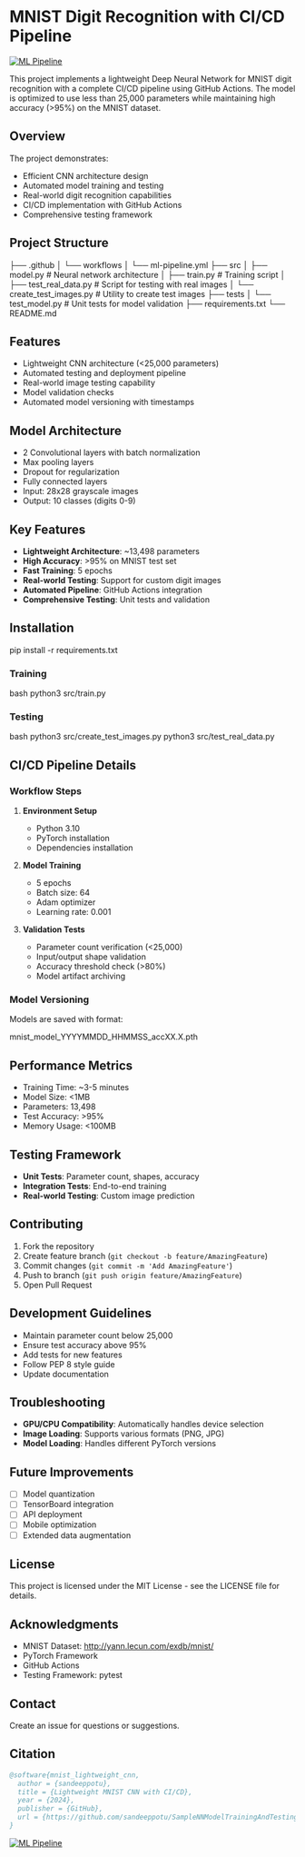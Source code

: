 # MNIST Digit Recognition with CI/CD Pipeline

[![ML Pipeline](https://github.com/YOUR_USERNAME/YOUR_REPO_NAME/actions/workflows/ml-pipeline.yml/badge.svg)](https://github.com/YOUR_USERNAME/YOUR_REPO_NAME/actions/workflows/ml-pipeline.yml)

This project implements a lightweight Deep Neural Network for MNIST digit recognition with a complete CI/CD pipeline using GitHub Actions. The model is optimized to use less than 25,000 parameters while maintaining high accuracy (>95%) on the MNIST dataset.

## Overview
The project demonstrates:
- Efficient CNN architecture design
- Automated model training and testing
- Real-world digit recognition capabilities
- CI/CD implementation with GitHub Actions
- Comprehensive testing framework

## Project Structure
├── .github
│ └── workflows
│ └── ml-pipeline.yml
├── src
│ ├── model.py # Neural network architecture
│ ├── train.py # Training script
│ ├── test_real_data.py # Script for testing with real images
│ └── create_test_images.py # Utility to create test images
├── tests
│ └── test_model.py # Unit tests for model validation
├── requirements.txt
└── README.md


## Features
- Lightweight CNN architecture (<25,000 parameters)
- Automated testing and deployment pipeline
- Real-world image testing capability
- Model validation checks
- Automated model versioning with timestamps

## Model Architecture
- 2 Convolutional layers with batch normalization
- Max pooling layers
- Dropout for regularization
- Fully connected layers
- Input: 28x28 grayscale images
- Output: 10 classes (digits 0-9)

## Key Features
- **Lightweight Architecture**: ~13,498 parameters
- **High Accuracy**: >95% on MNIST test set
- **Fast Training**: 5 epochs
- **Real-world Testing**: Support for custom digit images
- **Automated Pipeline**: GitHub Actions integration
- **Comprehensive Testing**: Unit tests and validation

## Installation
pip install -r requirements.txt

### Training
bash
python3 src/train.py

### Testing
bash
python3 src/create_test_images.py
python3 src/test_real_data.py


## CI/CD Pipeline Details

### Workflow Steps
1. **Environment Setup**
   - Python 3.10
   - PyTorch installation
   - Dependencies installation

2. **Model Training**
   - 5 epochs
   - Batch size: 64
   - Adam optimizer
   - Learning rate: 0.001

3. **Validation Tests**
   - Parameter count verification (<25,000)
   - Input/output shape validation
   - Accuracy threshold check (>80%)
   - Model artifact archiving

### Model Versioning
Models are saved with format:

mnist_model_YYYYMMDD_HHMMSS_accXX.X.pth

## Performance Metrics
- Training Time: ~3-5 minutes
- Model Size: <1MB
- Parameters: 13,498
- Test Accuracy: >95%
- Memory Usage: <100MB

## Testing Framework
- **Unit Tests**: Parameter count, shapes, accuracy
- **Integration Tests**: End-to-end training
- **Real-world Testing**: Custom image prediction

## Contributing
1. Fork the repository
2. Create feature branch (`git checkout -b feature/AmazingFeature`)
3. Commit changes (`git commit -m 'Add AmazingFeature'`)
4. Push to branch (`git push origin feature/AmazingFeature`)
5. Open Pull Request

## Development Guidelines
- Maintain parameter count below 25,000
- Ensure test accuracy above 95%
- Add tests for new features
- Follow PEP 8 style guide
- Update documentation

## Troubleshooting
- **GPU/CPU Compatibility**: Automatically handles device selection
- **Image Loading**: Supports various formats (PNG, JPG)
- **Model Loading**: Handles different PyTorch versions

## Future Improvements
- [ ] Model quantization
- [ ] TensorBoard integration
- [ ] API deployment
- [ ] Mobile optimization
- [ ] Extended data augmentation

## License
This project is licensed under the MIT License - see the LICENSE file for details.

## Acknowledgments
- MNIST Dataset: http://yann.lecun.com/exdb/mnist/
- PyTorch Framework
- GitHub Actions
- Testing Framework: pytest

## Contact
Create an issue for questions or suggestions.

## Citation
```bibtex
@software{mnist_lightweight_cnn,
  author = {sandeeppotu},
  title = {Lightweight MNIST CNN with CI/CD},
  year = {2024},
  publisher = {GitHub},
  url = {https://github.com/sandeeppotu/SampleNNModelTrainingAndTestingInGitHub}
}
```

[![ML Pipeline](https://github.com/YOUR_USERNAME/YOUR_REPO_NAME/actions/workflows/ml-pipeline.yml/badge.svg)](https://github.com/YOUR_USERNAME/YOUR_REPO_NAME/actions/workflows/ml-pipeline.yml)


